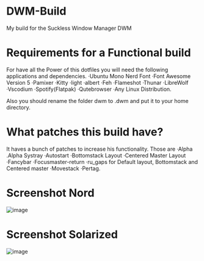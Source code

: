 # DWM-Build
My build for the Suckless Window Manager DWM

# Requirements for a Functional build
For have all the Power of this dotfiles you will need the following applications and dependencies.
·Ubuntu Mono Nerd Font
·Font Awesome Version 5
·Pamixer
·Kitty
·light
·albert
·Feh
·Flameshot
·Thunar
·LibreWolf
·Vscodium
·Spotify(Flatpak)
·Qutebrowser
·Any Linux Distribution.

Also you should rename the folder dwm to .dwm and put it to your home directory.

# What patches this build have?
It haves a bunch of patches to increase his functionality. Those are
·Alpha 
.Alpha Systray 
·Autostart
·Bottomstack Layout
·Centered Master Layout
·Fancybar
·Focusmaster-return
·ru_gaps for Default layout, Bottomstack and Centered master
·Movestack
·Pertag.

# Screenshot Nord
![image](https://user-images.githubusercontent.com/82821885/149667916-fd5700ac-6fcd-462e-9025-ab54749d412c.png)
# Screenshot Solarized
![image](https://user-images.githubusercontent.com/82821885/150061591-249afd4c-3bba-43e9-9edc-93c6eba4ea1e.png)
